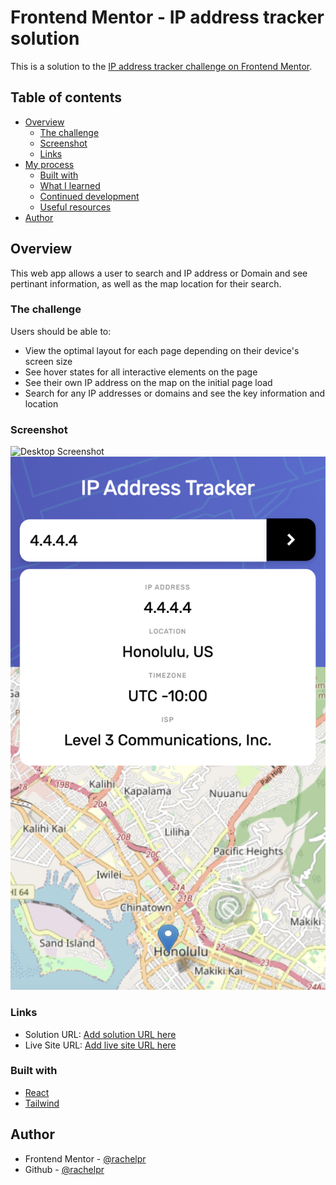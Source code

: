 # Frontend Mentor - IP address tracker solution

This is a solution to the [IP address tracker challenge on Frontend Mentor](https://www.frontendmentor.io/challenges/ip-address-tracker-I8-0yYAH0). 

## Table of contents
- [Overview](#overview)
  - [The challenge](#the-challenge)
  - [Screenshot](#screenshot)
  - [Links](#links)
- [My process](#my-process)
  - [Built with](#built-with)
  - [What I learned](#what-i-learned)
  - [Continued development](#continued-development)
  - [Useful resources](#useful-resources)
- [Author](#author)

## Overview
This web app allows a user to search and IP address or Domain and see pertinant information, as well as the map location for their search.

### The challenge

Users should be able to:

- View the optimal layout for each page depending on their device's screen size
- See hover states for all interactive elements on the page
- See their own IP address on the map on the initial page load
- Search for any IP addresses or domains and see the key information and location

### Screenshot

![Desktop Screenshot](./public/images/screenshot-desktop.png)
![Mobile Screenshot](./public/images/screenshot-mobile.png)

### Links
- Solution URL: [Add solution URL here](https://your-solution-url.com)
- Live Site URL: [Add live site URL here](https://your-live-site-url.com)

### Built with
- [React](https://reactjs.org/)
- [Tailwind](https://tailwindcss.com/)

## Author

- Frontend Mentor - [@rachelpr](https://www.frontendmentor.io/profile/rachelpr)
- Github - [@rachelpr](https://github.com/rachelpr)

